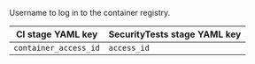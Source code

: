 Username to log in to the container registry.

| CI stage YAML key | SecurityTests stage YAML key |
| ------------ | ----------------------- |
| `container_access_id` | `access_id` |